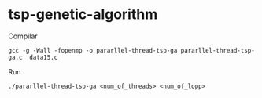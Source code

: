 # tsp-genetic-algorithm
Compilar

`gcc -g -Wall -fopenmp -o pararllel-thread-tsp-ga pararllel-thread-tsp-ga.c  data15.c`

Run

`./pararllel-thread-tsp-ga <num_of_threads> <num_of_lopp>`

